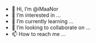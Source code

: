 - 👋 Hi, I’m @iMaaNor
- 👀 I’m interested in ...
- 🌱 I’m currently learning ...
- 💞️ I’m looking to collaborate on ...
- 📫 How to reach me ...

<!---
iMaaNor/iMaaNor is a ✨ special ✨ repository because its `README.md` (this file) appears on your GitHub profile.
You can click the Preview link to take a look at your changes.
--->
